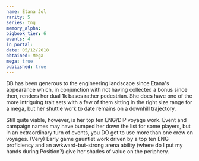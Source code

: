```yaml
---
name: Etana Jol
rarity: 5
series: tng
memory_alpha:
bigbook_tier: 6
events: 4
in_portal:
date: 05/12/2018
obtained: Mega
mega: true
published: true
---
```


DB has been generous to the engineering landscape since Etana's appearance which, in conjunction with not having collected a bonus since then, renders her dual 1k bases rather pedestrian. She does have one of the more intriguing trait sets with a few of them sitting in the right size range for a mega, but her shuttle work to date remains on a downhill trajectory.

Still quite viable, however, is her top ten ENG/DIP voyage work. Event and campaign names may have bumped her down the list for some players, but in an extraordinary turn of events, you DO get to use more than one crew on voyages. (Very) Early game gauntlet work driven by a top ten ENG proficiency and an awkward-but-strong arena ability (where do I put my hands during Position?) give her shades of value on the periphery.
